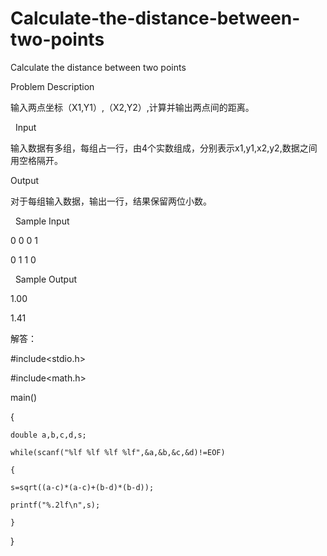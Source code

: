# Calculate-the-distance-between-two-points

Calculate the distance between two points 

Problem Description

输入两点坐标（X1,Y1）,（X2,Y2）,计算并输出两点间的距离。

 
Input

输入数据有多组，每组占一行，由4个实数组成，分别表示x1,y1,x2,y2,数据之间用空格隔开。 


Output

对于每组输入数据，输出一行，结果保留两位小数。

 
Sample Input

0 0 0 1

0 1 1 0

 
Sample Output

1.00

1.41 

解答：

#include<stdio.h>

#include<math.h>

main()

{

    double a,b,c,d,s;
    
    while(scanf("%lf %lf %lf %lf",&a,&b,&c,&d)!=EOF)
    
    {   
   
    s=sqrt((a-c)*(a-c)+(b-d)*(b-d));
    
    printf("%.2lf\n",s);
    
    }    
    
}


